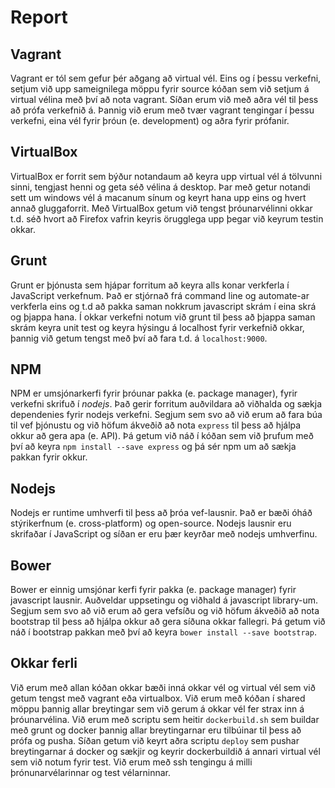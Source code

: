 # Report
## Vagrant
Vagrant er tól sem gefur þér aðgang að virtual vél. Eins og í þessu verkefni, setjum við upp sameignilega möppu fyrir source kóðan sem við setjum á virtual vélina með því að nota vagrant. Síðan erum við með aðra vél til þess að prófa verkefnið á. Þannig við erum með tvær vagrant tengingar í þessu verkefni, eina vél fyrir þróun (e. development) og aðra fyrir prófanir.

## VirtualBox
VirtualBox er forrit sem býður notandaum að keyra upp virtual vél á tölvunni sinni, tengjast henni og geta séð vélina á desktop. Þar með getur notandi sett um windows vél á macanum sínum og keyrt hana upp eins og hvert annað gluggaforrit. Með VirtualBox getum við tengst þróunarvélinni okkar t.d. séð hvort að Firefox vafrin keyris örugglega upp þegar við keyrum testin okkar.

## Grunt
Grunt er þjónusta sem hjápar forritum að keyra alls konar verkferla í JavaScript verkefnum. Það er stjórnað frá command line og automate-ar verkferla eins og t.d að pakka saman nokkrum javascript skrám í eina skrá og þjappa hana. Í okkar verkefni notum við grunt til þess að þjappa saman skrám keyra unit test og keyra hýsingu á localhost fyrir verkefnið okkar, þannig við getum tengst með því að fara t.d. á `localhost:9000`.

## NPM
NPM er umsjónarkerfi fyrir þróunar pakka (e. package manager), fyrir verkefni skrifuð í *nodejs*. Það gerir forritum auðvildara að viðhalda og sækja dependenies fyrir nodejs verkefni. Segjum sem svo að við erum að fara búa til vef þjónustu og við höfum ákveðið að nota `express` til þess að hjálpa okkur að gera apa (e. API). Þá getum við náð í kóðan sem við þrufum með því að keyra `npm install --save express` og þá sér npm um að sækja pakkan fyrir okkur.

## Nodejs
Nodejs er runtime umhverfi til þess að þróa vef-lausnir. Það er bæði óháð stýrikerfnum (e. cross-platform) og open-source. Nodejs lausnir eru skrifaðar í JavaScript og síðan er eru þær keyrðar með nodejs umhverfinu.

## Bower
Bower er einnig umsjónar kerfi fyrir pakka (e. package manager) fyrir javascript lausnir. Auðveldar uppsetingu og viðhald á javascript library-um. Segjum sem svo að við erum að gera vefsíðu og við höfum ákveðið að nota bootstrap til þess að hjálpa okkur að gera síðuna okkar fallegri. Þá getum við náð í bootstrap pakkan með því að keyra `bower install --save bootstrap`.

## Okkar ferli
Við erum með allan kóðan okkar bæði inná okkar vél og virtual vél sem við getum tengst með vagrant eða virtualbox. Við erum með kóðan í shared möppu þannig allar breytingar sem við gerum á okkar vél fer strax inn á þróunarvélina. Við erum með scriptu sem heitir `dockerbuild.sh` sem buildar með grunt og docker þannig allar breytingarnar eru tilbúinar til þess að prófa og pusha. Síðan getum við keyrt aðra scriptu `deploy` sem pushar breytingarnar á docker og sækjir og keyrir dockerbuildið á annari virtual vél sem við notum fyrir test.  Við erum með ssh tengingu á milli þrónunarvélarinnar og test vélarninnar. 
